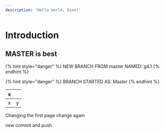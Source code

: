 ```yaml
---
description: 'Hello world, Gina!'
---
```


# Introduction

## MASTER is best

{% hint style="danger" %}
NEW BRANCH FROM master NAMED: g4.1
{% endhint %}

{% hint style="danger" %}
BRANCH STARTED AS: Master
{% endhint %}

| x |  |
| :--- | :--- |
| x | y |

Changing the first page
change again



new commit and push
